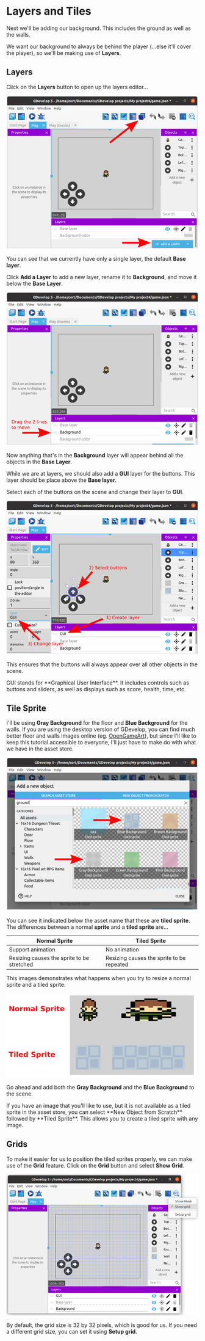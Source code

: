 # Layers and Tiles

Next we'll be adding our background.
This includes the ground as well as the walls.

We want our background to always be behind the player (...else it'll cover the player), so we'll be making use of **Layers**.

## Layers

Click on the **Layers** button to open up the layers editor...

![](images/layers.png)

You can see that we currently have only a single layer, the default **Base layer**.

Click **Add a Layer** to add a new layer, rename it to **Background**, and move it below the **Base Layer**.

![](images/moveLayer.png)

Now anything that's in the **Background** layer will appear behind all the objects in the **Base Layer**.

While we are at layers, we should also add a **GUI** layer for the buttons.
This layer should be place above the **Base layer**.

Select each of the buttons on the scene and change their layer to **GUI**.

![](images/guiLayer.png)

This ensures that the buttons will always appear over all other objects in the scene.

<div class="info" markdown="span">
GUI stands for **Graphical User Interface**. It includes controls such as buttons and sliders, as well as displays such as score, health, time, etc.
</div>

## Tile Sprite

I'll be using **Gray Background** for the floor and **Blue Background** for the walls.
If you are using the desktop version of GDevelop, you can find much better floor and walls images online (eg. [OpenGameArt](https://opengameart.org/)), but since I'll like to keep this tutorial accessible to everyone, I'll just have to make do with what we have in the asset store.

![](images/tiledSprite.png)

You can see it indicated below the asset name that these are **tiled sprite**.
The differences between a normal **sprite** and a **tiled sprite** are...

| Normal Sprite | Tiled Sprite |
| ------------- | ------------ |
| Support animation | No animation |
| Resizing causes the sprite to be stretched | Resizing causes the sprite to be repeated |

This images demonstrates what happens when you try to resize a normal sprite and a tiled sprite.

![](images/normalVsTiledSprite.png)

Go ahead and add both the **Gray Background** and the **Blue Background** to the scene.

<div class="tip" markdown="span">
If you have an image that you'll like to use, but it is not available as a tiled sprite in the asset store, you can select **New Object from Scratch** followed by **Tiled Sprite**. This allows you to create a tiled sprite with any image.
</div>

## Grids

To make it easier for us to position the tiled sprites properly, we can make use of the **Grid** feature.
Click on the **Grid** button and select **Show Grid**.

![](images/showGrid.png)

By default, the grid size is 32 by 32 pixels, which is good for us.
If you need a different grid size, you can set it using **Setup grid**.
